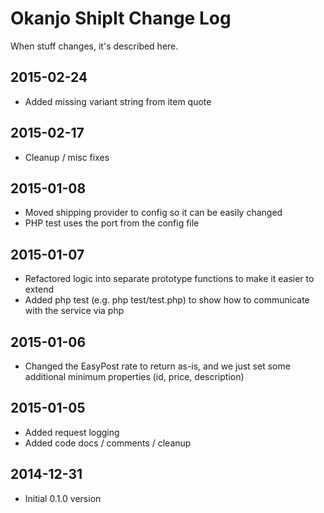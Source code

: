 # Okanjo ShipIt Change Log

When stuff changes, it's described here.

## 2015-02-24
 * Added missing variant string from item quote

## 2015-02-17
 * Cleanup / misc fixes

## 2015-01-08
 * Moved shipping provider to config so it can be easily changed
 * PHP test uses the port from the config file

## 2015-01-07
 * Refactored logic into separate prototype functions to make it easier to extend
 * Added php test (e.g. php test/test.php) to show how to communicate with the service via php

## 2015-01-06
 * Changed the EasyPost rate to return as-is, and we just set some additional minimum properties (id, price, description)

## 2015-01-05
 * Added request logging
 * Added code docs / comments / cleanup

## 2014-12-31
 * Initial 0.1.0 version